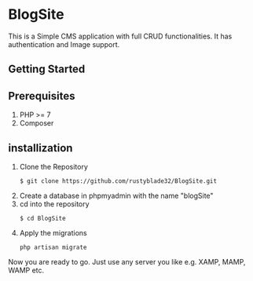 # BlogSite

This is a Simple CMS application with full CRUD functionalities. It has authentication and Image support.



## Getting Started
## Prerequisites
1. PHP >= 7
1. Composer


## installization
1. Clone the Repository
    ```
    $ git clone https://github.com/rustyblade32/BlogSite.git
    ```
1. Create a database in phpmyadmin with the name "blogSite"
1. cd into the repository
    ```
    $ cd BlogSite
    ```
1. Apply the migrations
    ```
    php artisan migrate
    ```

Now you are ready to go. Just use any server you like e.g. XAMP, MAMP, WAMP etc.
